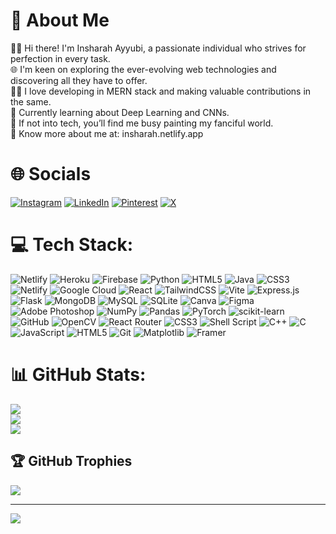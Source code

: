# 💫 About Me
👋🏻 Hi there! I'm Insharah Ayyubi, a passionate individual who strives for perfection in every task.<br>🌐 I'm keen on exploring the ever-evolving web technologies and discovering all they have to offer.<br>👩‍💻 I love developing in MERN stack and making valuable contributions in the same.<br>📖 Currently learning about Deep Learning and CNNs.<br>🎨 If not into tech, you’ll find me busy painting my fanciful world.<br>🌷 Know more about me at: insharah.netlify.app<br>


# 🌐 Socials
[![Instagram](https://img.shields.io/badge/Instagram-%23E4405F.svg?logo=Instagram&logoColor=white)](https://instagram.com/insharah_ayyubi) [![LinkedIn](https://img.shields.io/badge/LinkedIn-%230077B5.svg?logo=linkedin&logoColor=white)](https://linkedin.com/in/insharah-ayyubi/) [![Pinterest](https://img.shields.io/badge/Pinterest-%23E60023.svg?logo=Pinterest&logoColor=white)](https://pinterest.com/insharahayyubi) [![X](https://img.shields.io/badge/X-black.svg?logo=X&logoColor=white)](https://x.com/AyyubiInsharah) 

# 💻 Tech Stack:
![Netlify](https://img.shields.io/badge/netlify-%23000000.svg?style=plastic&logo=netlify&logoColor=#00C7B7) ![Heroku](https://img.shields.io/badge/heroku-%23430098.svg?style=plastic&logo=heroku&logoColor=white) ![Firebase](https://img.shields.io/badge/firebase-%23039BE5.svg?style=plastic&logo=firebase) ![Python](https://img.shields.io/badge/python-3670A0?style=plastic&logo=python&logoColor=ffdd54) ![HTML5](https://img.shields.io/badge/html5-%23E34F26.svg?style=plastic&logo=html5&logoColor=white) ![Java](https://img.shields.io/badge/java-%23ED8B00.svg?style=plastic&logo=openjdk&logoColor=white) ![CSS3](https://img.shields.io/badge/css3-%231572B6.svg?style=plastic&logo=css3&logoColor=white) ![Netlify](https://img.shields.io/badge/netlify-%23000000.svg?style=plastic&logo=netlify&logoColor=#00C7B7) ![Google Cloud](https://img.shields.io/badge/GoogleCloud-%234285F4.svg?style=plastic&logo=google-cloud&logoColor=white) ![React](https://img.shields.io/badge/react-%2320232a.svg?style=plastic&logo=react&logoColor=%2361DAFB) ![TailwindCSS](https://img.shields.io/badge/tailwindcss-%2338B2AC.svg?style=plastic&logo=tailwind-css&logoColor=white) ![Vite](https://img.shields.io/badge/vite-%23646CFF.svg?style=plastic&logo=vite&logoColor=white) ![Express.js](https://img.shields.io/badge/express.js-%23404d59.svg?style=plastic&logo=express&logoColor=%2361DAFB) ![Flask](https://img.shields.io/badge/flask-%23000.svg?style=plastic&logo=flask&logoColor=white) ![MongoDB](https://img.shields.io/badge/MongoDB-%234ea94b.svg?style=plastic&logo=mongodb&logoColor=white) ![MySQL](https://img.shields.io/badge/mysql-4479A1.svg?style=plastic&logo=mysql&logoColor=white) ![SQLite](https://img.shields.io/badge/sqlite-%2307405e.svg?style=plastic&logo=sqlite&logoColor=white) ![Canva](https://img.shields.io/badge/Canva-%2300C4CC.svg?style=plastic&logo=Canva&logoColor=white) ![Figma](https://img.shields.io/badge/figma-%23F24E1E.svg?style=plastic&logo=figma&logoColor=white) ![Adobe Photoshop](https://img.shields.io/badge/adobe%20photoshop-%2331A8FF.svg?style=plastic&logo=adobe%20photoshop&logoColor=white) ![NumPy](https://img.shields.io/badge/numpy-%23013243.svg?style=plastic&logo=numpy&logoColor=white) ![Pandas](https://img.shields.io/badge/pandas-%23150458.svg?style=plastic&logo=pandas&logoColor=white) ![PyTorch](https://img.shields.io/badge/PyTorch-%23EE4C2C.svg?style=plastic&logo=PyTorch&logoColor=white) ![scikit-learn](https://img.shields.io/badge/scikit--learn-%23F7931E.svg?style=plastic&logo=scikit-learn&logoColor=white) ![GitHub](https://img.shields.io/badge/github-%23121011.svg?style=plastic&logo=github&logoColor=white) ![OpenCV](https://img.shields.io/badge/opencv-%23white.svg?style=plastic&logo=opencv&logoColor=white) ![React Router](https://img.shields.io/badge/React_Router-CA4245?style=plastic&logo=react-router&logoColor=white) ![CSS3](https://img.shields.io/badge/css3-%231572B6.svg?style=plastic&logo=css3&logoColor=white) ![Shell Script](https://img.shields.io/badge/shell_script-%23121011.svg?style=plastic&logo=gnu-bash&logoColor=white) ![C++](https://img.shields.io/badge/c++-%2300599C.svg?style=plastic&logo=c%2B%2B&logoColor=white) ![C](https://img.shields.io/badge/c-%2300599C.svg?style=plastic&logo=c&logoColor=white) ![JavaScript](https://img.shields.io/badge/javascript-%23323330.svg?style=plastic&logo=javascript&logoColor=%23F7DF1E) ![HTML5](https://img.shields.io/badge/html5-%23E34F26.svg?style=plastic&logo=html5&logoColor=white) ![Git](https://img.shields.io/badge/git-%23F05033.svg?style=plastic&logo=git&logoColor=white) ![Matplotlib](https://img.shields.io/badge/Matplotlib-%23ffffff.svg?style=plastic&logo=Matplotlib&logoColor=black) ![Framer](https://img.shields.io/badge/Framer-black?style=plastic&logo=framer&logoColor=blue)
# 📊 GitHub Stats:
![](https://github-readme-stats.vercel.app/api?username=insharahAyyubi&theme=dracula&hide_border=false&include_all_commits=true&count_private=false)<br/>
![](https://github-readme-streak-stats.herokuapp.com/?user=insharahAyyubi&theme=dracula&hide_border=false)<br/>
![](https://github-readme-stats.vercel.app/api/top-langs/?username=insharahAyyubi&theme=dracula&hide_border=false&include_all_commits=true&count_private=false&layout=compact)

## 🏆 GitHub Trophies
![](https://github-profile-trophy.vercel.app/?username=insharahAyyubi&theme=onedark&no-frame=false&no-bg=false&margin-w=4)

---
[![](https://visitcount.itsvg.in/api?id=insharahAyyubi&icon=2&color=9)](https://visitcount.itsvg.in)
